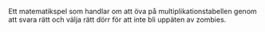 Ett matematikspel som handlar om att öva på multiplikationstabellen genom att svara rätt och välja rätt dörr för att inte bli uppäten av zombies.
